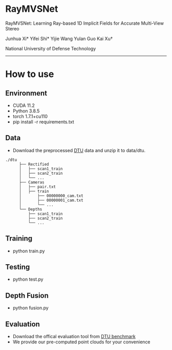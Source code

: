 RayMVSNet
===
RayMVSNet: Learning Ray-based 1D Implicit Fields for Accurate Multi-View Stereo

Junhua Xi* Yifei Shi* Yijie Wang Yulan Guo Kai Xu†

National University of Defense Technology

---

# How to use

## Environment
* CUDA 11.2
* Python 3.8.5
* torch 1.7.1+cu110
* pip install -r requirements.txt

## Data
* Download the preprocessed [DTU](https://drive.google.com/file/d/1Mfx1oDoAzPbiqfseD8r02czPaNjUoUMJ/view) data and unzip it to data/dtu.
``` 
./dtu  
      ├── Rectified                 
      │   ├── scan1_train       
      │   ├── scan2_train       
      │   └── ...                
      ├── Cameras
      │   ├── pair.txt   
      │   ├── train   
      │       ├── 00000000_cam.txt   
      │       ├── 00000001_cam.txt   
      │       └── ...  
      └── Depths         
          ├── scan1_train   
          ├── scan2_train    
          └── ... 
```     
## Training
* python train.py

## Testing
* python test.py

## Depth Fusion
* python fusion.py

## Evaluation
* Download the offical evaluation tool from [DTU benchmark](http://roboimagedata.compute.dtu.dk/?page_id=36)
* We provide our pre-computed point clouds for your convenience
